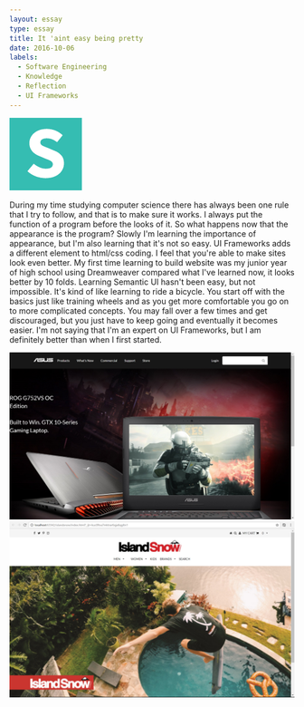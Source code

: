 ```yaml
---
layout: essay
type: essay
title: It 'aint easy being pretty
date: 2016-10-06
labels:
  - Software Engineering
  - Knowledge
  - Reflection
  - UI Frameworks
---
```

<img class="ui tiny  circular floated image" src="../images/semantic-logo.png">

During my time studying computer science there has always been one rule that I try to follow, and that is to make sure
it works. I always put the function of a program before the looks of it. So what happens now that the appearance is the program?
Slowly I'm learning the importance of appearance, but I'm also learning that it's not so easy. UI Frameworks adds a different element to
html/css coding. I feel that you're able to make sites look even better. My first time learning to build website was my junior year of high 
school using Dreamweaver compared what I've learned now, it looks better by 10 folds. Learning Semantic UI hasn't been easy, but not impossible. It's kind
of like learning to ride a bicycle. You start off with the basics just like training wheels and as you get more comfortable you go on to more
complicated concepts. You may fall over a few times and get discouraged, but you just have to keep going and eventually it becomes easier. I'm
not saying that I'm an expert on UI Frameworks, but I am definitely better than when I first started.

<img class="ui medium floated image" src="../images/asus_after.png"><img class="ui medium floated image" src="../images/islandsnow.png">
